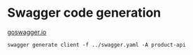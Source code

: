 # Swagger code generation

[goswagger.io](https://goswagger.io/)

```
swagger generate client -f ../swagger.yaml -A product-api
```
